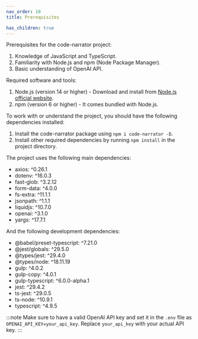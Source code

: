 ```yaml
---
nav_order: 10
title: Prerequisites

has_children: true
---
```


Prerequisites for the code-narrator project:

1. Knowledge of JavaScript and TypeScript.
2. Familiarity with Node.js and npm (Node Package Manager).
3. Basic understanding of OpenAI API.

Required software and tools:

1. Node.js (version 14 or higher) - Download and install from [Node.js official website](https://nodejs.org/).
2. npm (version 6 or higher) - It comes bundled with Node.js.

To work with or understand the project, you should have the following dependencies installed:

1. Install the code-narrator package using `npm i code-narrator -D`.
2. Install other required dependencies by running `npm install` in the project directory.

The project uses the following main dependencies:

- axios: ^0.26.1
- dotenv: ^16.0.3
- fast-glob: ^3.2.12
- form-data: ^4.0.0
- fs-extra: ^11.1.1
- jsonpath: ^1.1.1
- liquidjs: ^10.7.0
- openai: ^3.1.0
- yargs: ^17.7.1

And the following development dependencies:

- @babel/preset-typescript: ^7.21.0
- @jest/globals: ^29.5.0
- @types/jest: ^29.4.0
- @types/node: ^18.11.19
- gulp: ^4.0.2
- gulp-copy: ^4.0.1
- gulp-typescript: ^6.0.0-alpha.1
- jest: ^29.4.2
- ts-jest: ^29.0.5
- ts-node: ^10.9.1
- typescript: ^4.9.5

:::note
Make sure to have a valid OpenAI API key and set it in the `.env` file as `OPENAI_API_KEY=your_api_key`. Replace `your_api_key` with your actual API key.
:::